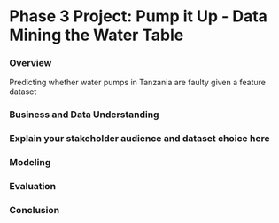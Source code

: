 # Phase 3 Project: Pump it Up - Data Mining the Water Table



### Overview
Predicting whether water pumps in Tanzania are faulty given a feature dataset

### Business and Data Understanding

### Explain your stakeholder audience and dataset choice here

### Modeling

### Evaluation

### Conclusion
